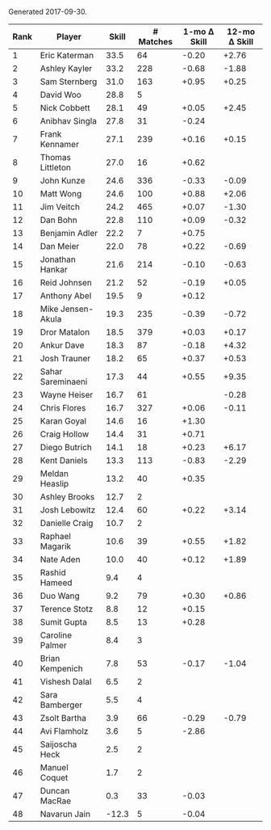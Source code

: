 Generated 2017-09-30.

| Rank | Player            | Skill | # Matches | 1-mo Δ Skill | 12-mo Δ Skill |
|------|-------------------|-------|-----------|--------------|---------------|
|    1 | Eric Katerman     |  33.5 |        64 |        -0.20 |         +2.76 |
|    2 | Ashley Kayler     |  33.2 |       228 |        -0.68 |         -1.88 |
|    3 | Sam Sternberg     |  31.0 |       163 |        +0.95 |         +0.25 |
|    4 | David Woo         |  28.8 |         5 |              |               |
|    5 | Nick Cobbett      |  28.1 |        49 |        +0.05 |         +2.45 |
|    6 | Anibhav Singla    |  27.8 |        31 |        -0.24 |               |
|    7 | Frank Kennamer    |  27.1 |       239 |        +0.16 |         +0.15 |
|    8 | Thomas Littleton  |  27.0 |        16 |        +0.62 |               |
|    9 | John Kunze        |  24.6 |       336 |        -0.33 |         -0.09 |
|   10 | Matt Wong         |  24.6 |       100 |        +0.88 |         +2.06 |
|   11 | Jim Veitch        |  24.2 |       465 |        +0.07 |         -1.30 |
|   12 | Dan Bohn          |  22.8 |       110 |        +0.09 |         -0.32 |
|   13 | Benjamin Adler    |  22.2 |         7 |        +0.75 |               |
|   14 | Dan Meier         |  22.0 |        78 |        +0.22 |         -0.69 |
|   15 | Jonathan Hankar   |  21.6 |       214 |        -0.10 |         -0.63 |
|   16 | Reid Johnsen      |  21.2 |        52 |        -0.19 |         +0.05 |
|   17 | Anthony Abel      |  19.5 |         9 |        +0.12 |               |
|   18 | Mike Jensen-Akula |  19.3 |       235 |        -0.39 |         -0.72 |
|   19 | Dror Matalon      |  18.5 |       379 |        +0.03 |         +0.17 |
|   20 | Ankur Dave        |  18.3 |        87 |        -0.18 |         +4.32 |
|   21 | Josh Trauner      |  18.2 |        65 |        +0.37 |         +0.53 |
|   22 | Sahar Sareminaeni |  17.3 |        44 |        +0.55 |         +9.35 |
|   23 | Wayne Heiser      |  16.7 |        61 |              |         -0.28 |
|   24 | Chris Flores      |  16.7 |       327 |        +0.06 |         -0.11 |
|   25 | Karan Goyal       |  14.6 |        16 |        +1.30 |               |
|   26 | Craig Hollow      |  14.4 |        31 |        +0.71 |               |
|   27 | Diego Butrich     |  14.1 |        18 |        +0.23 |         +6.17 |
|   28 | Kent Daniels      |  13.3 |       113 |        -0.83 |         -2.29 |
|   29 | Meldan Heaslip    |  13.2 |        40 |        +0.35 |               |
|   30 | Ashley Brooks     |  12.7 |         2 |              |               |
|   31 | Josh Lebowitz     |  12.4 |        60 |        +0.22 |         +3.14 |
|   32 | Danielle Craig    |  10.7 |         2 |              |               |
|   33 | Raphael Magarik   |  10.6 |        39 |        +0.55 |         +1.82 |
|   34 | Nate Aden         |  10.0 |        40 |        +0.12 |         +1.89 |
|   35 | Rashid Hameed     |   9.4 |         4 |              |               |
|   36 | Duo Wang          |   9.2 |        79 |        +0.30 |         +0.86 |
|   37 | Terence Stotz     |   8.8 |        12 |        +0.15 |               |
|   38 | Sumit Gupta       |   8.5 |        13 |        +0.28 |               |
|   39 | Caroline Palmer   |   8.4 |         3 |              |               |
|   40 | Brian Kempenich   |   7.8 |        53 |        -0.17 |         -1.04 |
|   41 | Vishesh Dalal     |   6.5 |         2 |              |               |
|   42 | Sara Bamberger    |   5.5 |         4 |              |               |
|   43 | Zsolt Bartha      |   3.9 |        66 |        -0.29 |         -0.79 |
|   44 | Avi Flamholz      |   3.6 |         5 |        -2.86 |               |
|   45 | Saijoscha Heck    |   2.5 |         2 |              |               |
|   46 | Manuel Coquet     |   1.7 |         2 |              |               |
|   47 | Duncan MacRae     |   0.3 |        33 |        -0.03 |               |
|   48 | Navarun Jain      | -12.3 |         5 |        -0.04 |               |